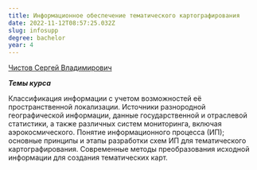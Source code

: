 ```yaml
---
title: Информационное обеспечение тематического картографирования
date: 2022-11-12T08:57:25.032Z
slug: infosupp
degree: bachelor
year: 4
---
```


[Чистов Сергей Владимирович](./people/chistov)

**_Темы курса_**

Классификация информации с учетом возможностей её пространственной локализации. Источники разнородной географической информации, данные государственной и отраслевой статистики, а также различных систем мониторинга, включая аэрокосмического. Понятие информационного процесса (ИП); основные принципы и этапы разработки схем ИП для тематического картографирования. Современные методы преобразования исходной информации для создания тематических карт.
